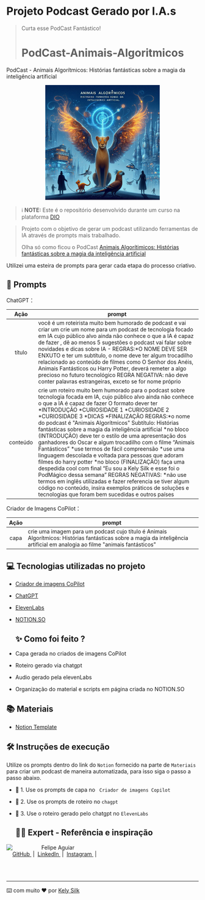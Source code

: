 
# Projeto Podcast Gerado por I.A.s
> Curta esse PodCast Fantástico!
> 
># PodCast-Animais-Algoritmicos
PodCast - Animais Algorítmicos: Histórias fantásticas sobre a magia da inteligência artificial

<div align="center">
<img src="https://github.com/Kelysilq/PodPodCast---Animais-Algor-tmicos/blob/main/Capa%20Podcast.jpg " alt="capa" width="300">
</div>


> ℹ️ **NOTE:** Este é o repositório desenvolvido durante um curso na plataforma [DIO](https://dio.me)

> Projeto com o objetivo de gerar um podcast utilizando ferramentas de IA através de prompts mais trabalhado.
> 
> Olha só como ficou o PodCast [Animais Algorítimicos: Histórias fantásticas sobre a magia da inteligência artificial](https://github.com/Kelysilq/PodPodCast---Animais-Algor-tmicos/blob/main/Podcast%20Animais%20Algor%C3%ADtmicos.mp3)

Utilizei uma esteira de prompts para gerar cada etapa do processo criativo.

## 🧠 Prompts

ChatGPT：

|   Ação   | prompt                                                                                                                                                                                                                                                                         |
| :------: | ------------------------------------------------------------------------------------------------------------------------------------------------------------------------------------------------------------------------------------------------------------------------------ |
|  título  | você é um roteirista muito bem humorado de podcast e vai criar um crie um nome para um podcast de tecnologia focado em IA cujo público alvo ainda não conhece o que a IA é capaz de fazer , dê ao menos 5 sugestões o podcast vai falar sobre novidades e dicas sobre IA - REGRAS:*O NOME DEVE SER ENXUTO e ter um subtítulo, o nome deve ter algum trocadilho relacionado ao conteúdo de filmes como O Senhor dos Anéis, Animais Fantásticos ou Harry Potter, deverá remeter a algo precioso no futuro tecnológico  REGRA NEGATIVA: não deve conter palavras estrangeiras, exceto se for nome próprio                                   |
| conteúdo | crie um roteiro muito bem humorado para o podcast sobre tecnologia focada em IA, cujo público alvo ainda não conhece o que a IA é capaz de fazer O formato dever ter *INTRODUÇÃO *CURIOSIDADE 1 *CURIOSIDADE 2 *CURIOSIDADE 3 *DICAS *FINALIZAÇÃO REGRAS:*o nome do podcast é "Animais Algorítmicos" Subtítulo: Histórias fantásticas sobre a magia da inteligência artificial *no bloco (INTRODUÇÃO) deve ter o estilo de uma apresentação dos ganhadores do Oscar e algum trocadilho com o filme “Animais Fantásticos” *use termos de fácil compreensão *use uma linguagem descolada e voltada para pessoas que adoram filmes do harry potter *no bloco (FINALIZAÇÃO) faça uma despedida cool com final “Eu sou a Kely Silk e esse foi o PodMágico dessa semana” REGRAS NEGATIVAS: *não use termos em inglês utilizadas e fazer referencia se tiver algum código no conteúdo, insira exemplos práticos de soluções e tecnologias que foram bem sucedidas e outros países                    |


Criador de Imagens CoPilot：

|   Ação   | prompt                                                                                                                                                                                                                                                                         |
| :------: | ------------------------------------------------------------------------------------------------------------------------------------------------------------------------------------------------------------------------------------------------------------------------------ |
|  capa    | crie uma imagem para um podcast cujo título é Animais Algorítmicos: Histórias fantásticas sobre a magia da inteligência artificial em analogia ao filme "animais fantásticos"                                                                                                  |


## 💻 Tecnologias utilizadas no projeto

- [Criador de imagens CoPilot](https://copilot.microsoft.com/images/create?cc=st&msockid=3513dbe3604c66de2bd9ce95612e6713)
- [ChatGPT](https://chat.openai.com/) 
- [ElevenLabs](https://beta.elevenlabs.io/)
- [NOTION.SO](https://www.notion.com/pt)

  ## ✨ Como foi feito ?
  
- Capa gerada no criados de imagens CoPilot
- Roteiro gerado via chatgpt
- Audio gerado pela elevenLabs
- Organização do material e scripts em página criada no NOTION.SO

## 📚 Materiais

- [Notion Template](https://helpful-jump-17b.notion.site/PAS-Podcast-AI-Studio-210489e15d7a4a73b743bb159e45d06f?pvs=4)

## 🛠️ Instruções de execução

Utilize os prompts dentro do link do `Notion` fornecido na parte de `Materiais` para criar um podcast de maneira automatizada, para isso siga o passo a passo abaixo.

- 🤖 1. Use os prompts de capa no ` Criador de imagens Copilot`
- 🤖 2. Use os prompts de roteiro no `chagpt`
- 🤖 3. Use o roteiro gerado pelo chatgpt no  `ElevenLabs`

  ## 👨‍💻 Expert - Referência e inspiração

<p>
    <img 
      align=left 
      margin=10 
      width=80 
      src="https://avatars.githubusercontent.com/u/37452836?v=4"
    />
    <p>&nbsp&nbsp&nbspFelipe Aguiar<br>
    &nbsp&nbsp&nbsp
    <a 
        href="https://github.com/felipeAguiarCode">
        GitHub
    </a>
    &nbsp;|&nbsp;
    <a 
        href="www.linkedin.com/in/felipe-exe">
        LinkedIn
    </a>
    &nbsp;|&nbsp;
    <a 
        href="https://www.instagram.com/felipeaguiar.exe/">
        Instagram
    </a>
    &nbsp;|&nbsp;</p>
</p>
<br/><br/>
<p>

---

⌨️ com muito ❤️ por [Kely Silk](https://github.com/Kelysilq)
  
  
